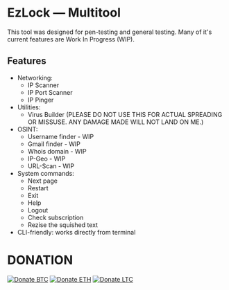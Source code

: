 # EzLock — Multitool
This tool was designed for pen-testing and general testing. Many of it's current features
are Work In Progress (WIP).

## Features  
- Networking:
  - IP Scanner
  - IP Port Scanner
  - IP Pinger
- Utilities:
  - Virus Builder (PLEASE DO NOT USE THIS FOR ACTUAL SPREADING OR MISSUSE. ANY DAMAGE MADE WILL NOT LAND ON ME.)
- OSINT:
  - Username finder - WIP
  - Gmail finder - WIP
  - Whois domain - WIP
  - IP-Geo - WIP
  - URL-Scan - WIP
- System commands:
  - Next page
  - Restart
  - Exit
  - Help
  - Logout
  - Check subscription
  - Rezise the squished text
- CLI-friendly: works directly from terminal

# DONATION
[![Donate BTC](https://img.shields.io/badge/Donate-BTC-orange?logo=bitcoin&style=flat-square)](bitcoin:bc1YOURADDRESS)
[![Donate ETH](https://img.shields.io/badge/Donate-ETH-6366F1?logo=ethereum&style=flat-square)](ethereum:0xYOURADDRESS)
[![Donate LTC](https://img.shields.io/badge/Donate-LTC-345D9D?logo=litecoin&style=flat-square)](litecoin:ltc1YOURADDRESS)
